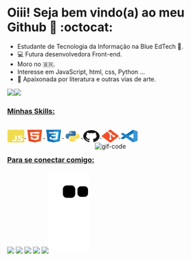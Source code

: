 <h1> Oiii! Seja bem vindo(a) ao meu Github 👋 :octocat:</h1>
<ul>
  <li>Estudante de Tecnologia da Informação na Blue EdTech 💙.</li>
  <li>💻 Futura desenvolvedora Front-end.</li>
  <li>Moro no 🇧🇷.</li>
  <li>Interesse em JavaScript, html, css, Python ...</li>
  <li>🎨 Apaixonada por literatura e outras vias de arte.</li>
</ul>

 <div>
  <a href="https://github.com/mdar4">
  <img height="180em" src="https://github-readme-stats.vercel.app/api?username=mdar4&show_icons=true&theme=dracula&include_all_commits=true&count_private=true"/><img height="180em" src="https://github-readme-stats.vercel.app/api/top-langs/?username=mdar4&layout=compact&langs_count=16&theme=dracula"/>
</div>
 
 ### Minhas Skills:
<div style="display: inline_block"><br>
  <img align="center" alt="Dara-Js" height="30" width="40" src="https://raw.githubusercontent.com/devicons/devicon/master/icons/javascript/javascript-plain.svg">
  <img align="center" alt="Dara-HTML" height="30" width="40" src="https://raw.githubusercontent.com/devicons/devicon/master/icons/html5/html5-original.svg">
  <img align="center" alt="Dara-CSS" height="30" width="40" src="https://raw.githubusercontent.com/devicons/devicon/master/icons/css3/css3-original.svg">
  <img align="center" alt="Dara-Python" height="30" width="40" src="https://raw.githubusercontent.com/devicons/devicon/master/icons/python/python-original.svg">
 <img align="center" alt="Dara-Python" height="30" width="40" src="https://raw.githubusercontent.com/devicons/devicon/master/icons/github/github-original.svg">
 <img align="center" alt="Dara-Python" height="30" width="40" src="https://raw.githubusercontent.com/devicons/devicon/master/icons/git/git-original.svg">
 <img align="center" alt="Dara-Python" height="30" width="40" src="https://raw.githubusercontent.com/devicons/devicon/master/icons/vscode/vscode-original.svg">
 <img align="right" height="200" width="300" alt="gif-code" src="https://media.giphy.com/media/h408T6Y5GfmXBKW62l/giphy.gif">
</div>
  
  ##
 ### Para se conectar comigo:
<div> 
  <a href="https://instagram.com/d.aarah_" target="_blank"><img src="https://img.shields.io/badge/-Instagram-%23E4405F?style=for-the-badge&logo=instagram&logoColor=white" target="_blank"></a>
  <a href = "mailto: darasilva2391@gmail.com"><img src="https://img.shields.io/badge/-Gmail-%23333?style=for-the-badge&logo=gmail&logoColor=white" target="_blank"></a>
  <a href="https://www.linkedin.com/in/dara-fontoura-da-silva-98917b1a6/" target="_blank"><img src="https://img.shields.io/badge/-LinkedIn-%230077B5?style=for-the-badge&logo=linkedin&logoColor=white" target="_blank"></a> <a href="https://www.facebook.com/darah.fontoura" target="_blank"><img src = "https://img.shields.io/badge/facebook-%231877F2.svg?&style=for-the-badge&logo=facebook&logoColor=white" target="_blank"></a> <a href= "https://twitter.com/mdar4h" target= "_blank"> <img src="https://img.shields.io/badge/twitter-%231DA1F2.svg?&style=for-the-badge&logo=twitter&logoColor=white" target="_blank"/></a.   
 
  ![Snake animation](https://github.com/rafaballerini/rafaballerini/blob/output/github-contribution-grid-snake.svg)
 
</div>
 
